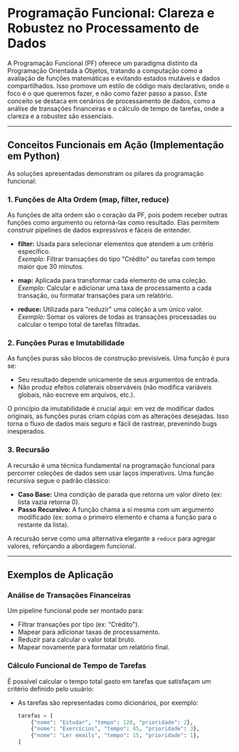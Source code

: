 # Programação Funcional: Clareza e Robustez no Processamento de Dados

A Programação Funcional (PF) oferece um paradigma distinto da Programação Orientada a Objetos, tratando a computação como a avaliação de funções matemáticas e evitando estados mutáveis e dados compartilhados. Isso promove um estilo de código mais declarativo, onde o foco é o que queremos fazer, e não como fazer passo a passo. Este conceito se destaca em cenários de processamento de dados, como a análise de transações financeiras e o cálculo de tempo de tarefas, onde a clareza e a robustez são essenciais.

---

## Conceitos Funcionais em Ação (Implementação em Python)

As soluções apresentadas demonstram os pilares da programação funcional:

### 1. Funções de Alta Ordem (map, filter, reduce)

As funções de alta ordem são o coração da PF, pois podem receber outras funções como argumento ou retorná-las como resultado. Elas permitem construir pipelines de dados expressivos e fáceis de entender.

- **filter:** Usada para selecionar elementos que atendem a um critério específico.  
  *Exemplo:* Filtrar transações do tipo "Crédito" ou tarefas com tempo maior que 30 minutos.

- **map:** Aplicada para transformar cada elemento de uma coleção.  
  *Exemplo:* Calcular e adicionar uma taxa de processamento a cada transação, ou formatar transações para um relatório.

- **reduce:** Utilizada para "reduzir" uma coleção a um único valor.  
  *Exemplo:* Somar os valores de todas as transações processadas ou calcular o tempo total de tarefas filtradas.

### 2. Funções Puras e Imutabilidade

As funções puras são blocos de construção previsíveis. Uma função é pura se:

- Seu resultado depende unicamente de seus argumentos de entrada.
- Não produz efeitos colaterais observáveis (não modifica variáveis globais, não escreve em arquivos, etc.).

O princípio da imutabilidade é crucial aqui: em vez de modificar dados originais, as funções puras criam cópias com as alterações desejadas. Isso torna o fluxo de dados mais seguro e fácil de rastrear, prevenindo bugs inesperados.

### 3. Recursão

A recursão é uma técnica fundamental na programação funcional para percorrer coleções de dados sem usar laços imperativos. Uma função recursiva segue o padrão clássico:

- **Caso Base:** Uma condição de parada que retorna um valor direto (ex: lista vazia retorna 0).
- **Passo Recursivo:** A função chama a si mesma com um argumento modificado (ex: soma o primeiro elemento e chama a função para o restante da lista).

A recursão serve como uma alternativa elegante a `reduce` para agregar valores, reforçando a abordagem funcional.

---

## Exemplos de Aplicação

### Análise de Transações Financeiras

Um pipeline funcional pode ser montado para:

- Filtrar transações por tipo (ex: "Crédito").
- Mapear para adicionar taxas de processamento.
- Reduzir para calcular o valor total bruto.
- Mapear novamente para formatar um relatório final.

### Cálculo Funcional de Tempo de Tarefas

É possível calcular o tempo total gasto em tarefas que satisfaçam um critério definido pelo usuário:

- As tarefas são representadas como dicionários, por exemplo:
  ```python
  tarefas = [
      {"nome": "Estudar", "tempo": 120, "prioridade": 2},
      {"nome": "Exercícios", "tempo": 45, "prioridade": 3},
      {"nome": "Ler emails", "tempo": 15, "prioridade": 1},
  ]


